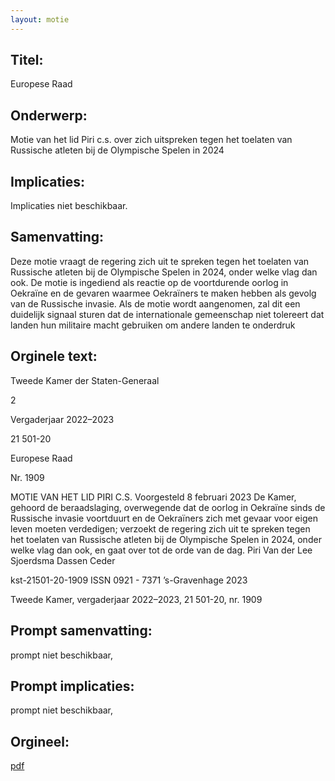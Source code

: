 ```yaml
---
layout: motie
---
```

## Titel:
Europese Raad
## Onderwerp:
Motie van het lid Piri c.s. over zich uitspreken tegen het toelaten van Russische atleten bij de Olympische Spelen in 2024
## Implicaties:
Implicaties niet beschikbaar.
## Samenvatting:

Deze motie vraagt de regering zich uit te spreken tegen het toelaten van Russische atleten bij de Olympische Spelen in 2024, onder welke vlag dan ook. De motie is ingediend als reactie op de voortdurende oorlog in Oekraïne en de gevaren waarmee Oekraïners te maken hebben als gevolg van de Russische invasie. Als de motie wordt aangenomen, zal dit een duidelijk signaal sturen dat de internationale gemeenschap niet tolereert dat landen hun militaire macht gebruiken om andere landen te onderdruk
## Orginele text:


Tweede Kamer der Staten-Generaal

2

Vergaderjaar 2022–2023

21 501-20

Europese Raad

Nr. 1909

MOTIE VAN HET LID PIRI C.S.
Voorgesteld 8 februari 2023
De Kamer,
gehoord de beraadslaging,
overwegende dat de oorlog in Oekraïne sinds de Russische invasie
voortduurt en de Oekraïners zich met gevaar voor eigen leven moeten
verdedigen;
verzoekt de regering zich uit te spreken tegen het toelaten van Russische
atleten bij de Olympische Spelen in 2024, onder welke vlag dan ook,
en gaat over tot de orde van de dag.
Piri
Van der Lee
Sjoerdsma
Dassen
Ceder

kst-21501-20-1909
ISSN 0921 - 7371
’s-Gravenhage 2023

Tweede Kamer, vergaderjaar 2022–2023, 21 501-20, nr. 1909


## Prompt samenvatting:
prompt niet beschikbaar,

## Prompt implicaties:
prompt niet beschikbaar,
## Orgineel:
[pdf](https://gegevensmagazijn.tweedekamer.nl/OData/v4/2.0/Document(7dd90426-dff8-4178-8dcb-663ea3675a4d)/resource)
